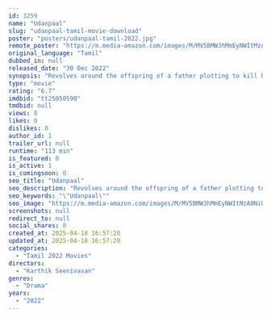 ```yaml
---
id: 3259
name: "Udanpaal"
slug: "udanpaal-tamil-movie-download"
poster: "posters/udanpaal-tamil-2022.jpg"
remote_poster: "https://m.media-amazon.com/images/M/MV5BMWJhMmEyNWItMzA0Ni00ZWNiLTg0N2MtM2EyNDBjY2VmNGM5XkEyXkFqcGc@._V1_SX300.jpg"
original_language: "Tamil"
dubbed_in: null
released_date: "30 Dec 2022"
synopsis: "Revolves around the offspring of a father plotting to kill him for his property."
type: "movie"
rating: "6.7"
imdbid: "tt25050590"
tmdbid: null
views: 0
likes: 0
dislikes: 0
author_id: 1
trailer_url: null
runtime: "113 min"
is_featured: 0
is_active: 1
is_comingsoon: 0
seo_title: "Udanpaal"
seo_description: "Revolves around the offspring of a father plotting to kill him for his property."
seo_keywords: "\"Udanpaal\""
seo_image: "https://m.media-amazon.com/images/M/MV5BMWJhMmEyNWItMzA0Ni00ZWNiLTg0N2MtM2EyNDBjY2VmNGM5XkEyXkFqcGc@._V1_SX300.jpg"
screenshots: null
redirect_to: null
social_shares: 0
created_at: 2025-04-18 16:57:20
updated_at: 2025-04-18 16:57:20
categories:
  - "Tamil 2022 Movies"
directors:
  - "Karthik Seenivasan"
genres:
  - "Drama"
years:
  - "2022"
---
```


